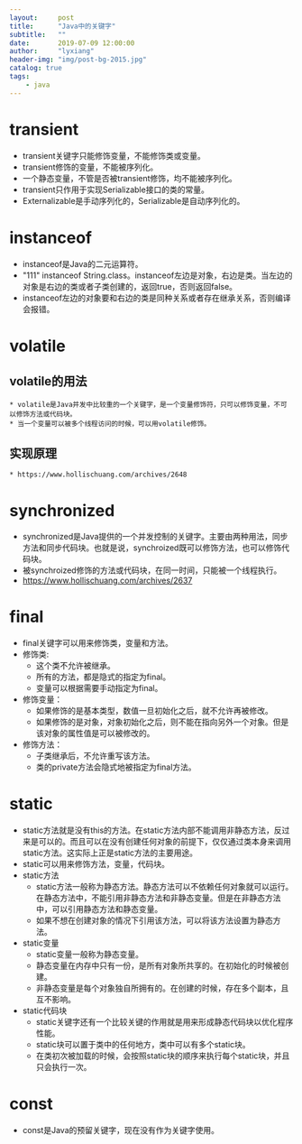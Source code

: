 ```yaml
---
layout:     post
title:      "Java中的关键字"
subtitle:   ""
date:       2019-07-09 12:00:00
author:     "lyxiang"
header-img: "img/post-bg-2015.jpg"
catalog: true
tags:
    - java
---
```


<p id = "build"></p>

# transient
* transient关键字只能修饰变量，不能修饰类或变量。
* transient修饰的变量，不能被序列化。
* 一个静态变量，不管是否被transient修饰，均不能被序列化。
* transient只作用于实现Serializable接口的类的常量。
* Externalizable是手动序列化的，Serializable是自动序列化的。

# instanceof
* instanceof是Java的二元运算符。
* "111" instanceof String.class。instanceof左边是对象，右边是类。当左边的对象是右边的类或者子类创建的，返回true，否则返回false。
* instanceof左边的对象要和右边的类是同种关系或者存在继承关系，否则编译会报错。

# volatile
  ## volatile的用法
    * volatile是Java并发中比较重的一个关键字，是一个变量修饰符，只可以修饰变量，不可以修饰方法或代码块。
    * 当一个变量可以被多个线程访问的时候，可以用volatile修饰。

  ## 实现原理
    * https://www.hollischuang.com/archives/2648

# synchronized
* synchronized是Java提供的一个并发控制的关键字。主要由两种用法，同步方法和同步代码块。也就是说，synchroized既可以修饰方法，也可以修饰代码块。
* 被synchroized修饰的方法或代码块，在同一时间，只能被一个线程执行。
* https://www.hollischuang.com/archives/2637

# final
* final关键字可以用来修饰类，变量和方法。
* 修饰类:
    * 这个类不允许被继承。
    * 所有的方法，都是隐式的指定为final。
    * 变量可以根据需要手动指定为final。
* 修饰变量：
    * 如果修饰的是基本类型，数值一旦初始化之后，就不允许再被修改。
    * 如果修饰的是对象，对象初始化之后，则不能在指向另外一个对象。但是该对象的属性值是可以被修改的。
* 修饰方法：
    * 子类继承后，不允许重写该方法。
    * 类的private方法会隐式地被指定为final方法。

# static
* static方法就是没有this的方法。在static方法内部不能调用非静态方法，反过来是可以的。而且可以在没有创建任何对象的前提下，仅仅通过类本身来调用static方法。这实际上正是static方法的主要用途。
* static可以用来修饰方法，变量，代码块。
* static方法
    * static方法一般称为静态方法。静态方法可以不依赖任何对象就可以运行。在静态方法中，不能引用非静态方法和非静态变量。但是在非静态方法中，可以引用静态方法和静态变量。
    * 如果不想在创建对象的情况下引用该方法，可以将该方法设置为静态方法。
* static变量
    * static变量一般称为静态变量。
    * 静态变量在内存中只有一份，是所有对象所共享的。在初始化的时候被创建。
    * 非静态变量是每个对象独自所拥有的。在创建的时候，存在多个副本，且互不影响。
* static代码块
    * static关键字还有一个比较关键的作用就是用来形成静态代码块以优化程序性能。
    * static块可以置于类中的任何地方，类中可以有多个static块。
    * 在类初次被加载的时候，会按照static块的顺序来执行每个static块，并且只会执行一次。

# const
* const是Java的预留关键字，现在没有作为关键字使用。